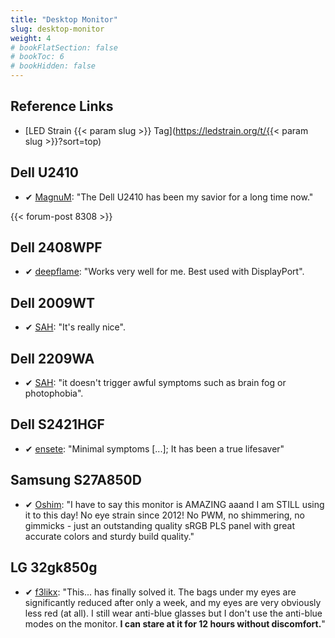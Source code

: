 ```yaml
---
title: "Desktop Monitor"
slug: desktop-monitor
weight: 4
# bookFlatSection: false
# bookToc: 6
# bookHidden: false
---
```


## Reference Links
* [LED Strain {{< param slug >}} Tag](https://ledstrain.org/t/{{< param slug >}}?sort=top)


## Dell U2410

* ✔ [MagnuM](https://ledstrain.org/d/320-monitor-buying-guide-2018/12): "The Dell U2410 has been my savior for a long time now."

{{< forum-post 8308 >}}

## Dell 2408WPF

* ✔ [deepflame](https://ledstrain.org/d/1030-should-i-buy-ccfl-monitor/2): "Works very well for me. Best used with DisplayPort".

## Dell 2009WT

* ✔ [SAH](https://ledstrain.org/d/1530-what-to-choose-6-bit-or-8bit-ccfl-ips-or-tn/2): "It's really nice".

## Dell 2209WA 

* ✔ [SAH](https://ledstrain.org/d/1530-what-to-choose-6-bit-or-8bit-ccfl-ips-or-tn/2): "it doesn't trigger awful symptoms such as brain fog or photophobia".

## Dell S2421HGF

* ✔ [ensete](https://ledstrain.org/d/1529-feedback-from-microsoft-os-engineers-and-something-that-is-helping-me/12): "Minimal symptoms [...]; It has been a true lifesaver"

## Samsung S27A850D

* ✔ [Oshim](https://ledstrain.org/d/1558-lg-32gp850-g-or-lg-32gk850-g-for-10-hours-in-front-of-the-monitor-every-day): "I have to say this monitor is AMAZING aaand I am STILL using it to this day! No eye strain since 2012! No PWM, no shimmering, no gimmicks - just an outstanding quality sRGB PLS panel with great accurate colors and sturdy build quality."

## LG 32gk850g

* ✔ [f3likx](https://ledstrain.org/d/379-eyestrain-solved-after-6-years-and-multiple-panels-lg-32gk850g): "This... has finally solved it. The bags under my eyes are significantly reduced after only a week, and my eyes are very obviously less red (at all). I still wear anti-blue glasses but I don't use the anti-blue modes on the monitor. **I can stare at it for 12 hours without discomfort.**"

